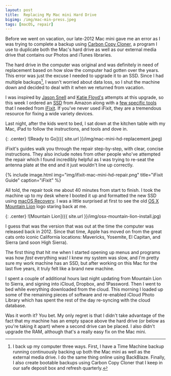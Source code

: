 ```yaml
---
layout: post
title:  Replacing My Mac mini Hard Drive
bigimg: /img/mac-min-press.jpeg
tags: [macOS, repair]
---
```

Before we went on vacation, our late-2012 Mac mini gave me an error as I was trying to complete a backup using [Carbon Copy Cloner][1], a program I use to duplicate both the Mac's hard drive as well as our external media drive that contains our Photos and iTunes libraries. 

The hard drive in the computer was original and was definitely in need of replacement based on how slow the computer had gotten over the years. This error was just the excuse I needed to upgrade it to an SSD. Since I had multiple backups[^1], I wasn't worried about data loss, so I shut the machine down and decided to deal with it when we returned from vacation.

I was inspired by [Jason Snell][2] and [Katie Floyd's][3] attempts at this upgrade, so this week I ordered an [SSD][4] from Amazon along with a [few specific tools][5] that I needed from [iFixit][6]. If you've never used iFixit, they are a tremendous resource for fixing a wide variety devices. 

Last night, after the kids went to bed, I sat down at the kitchen table with my Mac, iPad to follow the instructions, and tools and dove in.

{: .center}
![Ready to Go]({{ site.url }}/img/mac-mini-hd-replacement.jpeg)

iFixit's guides walk you through the repair step-by-step, with clear, concise instructions. They also include notes from other people who've attempted the repair which I found incredibly helpful as I was trying to re-seat the antenna plate at the end and it just wouldn't line up correctly. 

{% include image.html
            img="img/ifixit-mac-mini-hd-repair.png"
            title="iFixit Guide"
            caption="iFixit" %}

All told, the repair took me about 40 minutes from start to finish. I took the machine up to my desk where I booted it up and formatted the new SSD using [macOS Recovery][7]. I was a little surprised at first to see the old [OS X Mountain Lion][8] logo staring back at me. 

{: .center}
![Mountain Lion]({{ site.url }}/img/osx-mountain-lion-install.jpg)

I guess that was the version that was out at the time the computer was released back in 2012. Since that time, Apple has moved on from the great cats onto iconic California locations: Mavericks, Yosemite, El Capitan, and Sierra (and soon High Sierra).

The first thing that hit me when I started opening up menus and programs was how _fast_ everything was! I knew my system was slow, and I'm pretty sure my work machine has an SSD, but after working on this Mac for the last five years, it truly felt like a brand new machine.

I spent a couple of additional hours last night updating from Mountain Lion to Sierra, and signing into iCloud, Dropbox, and 1Password. Then I went to bed while everything downloaded from the cloud. This morning I loaded up some of the remaining pieces of software and re-enabled iCloud Photo Library which has spent the rest of the day re-syncing with the cloud database.

Was it worth it? You bet. My only regret is that I didn't take advantage of the fact that my machine has an empty space above the hard drive (or below as you're taking it apart) where a second drive can be placed. I also didn't upgrade the RAM, although that's a really easy fix on the Mac mini.

[^1]:	I back up my computer three ways. First, I have a Time Machine backup running continuously backing up both the Mac mini as well as the external media drive. I do the same thing online using BackBlaze. Finally, I also create bootable backups using Carbon Copy Cloner that I keep in our safe deposit box and refresh quarterly.

[1]:	https://bombich.com
[2]:	https://sixcolors.com/post/2016/01/puzzle-solved-a-faster-mac-mini-server/
[3]:	https://katiefloyd.com/blog/mac-mini-upgrade-adventures
[4]:	https://www.amazon.com/dp/B00OBRE5UE/ref=cm_sw_r_cp_tai_Jm2LzbDG9K5KX
[5]:	https://www.ifixit.com/Guide/Mac+Mini+Late+2012+Hard+Drive+Replacement/11716
[6]:	https://www.ifixit.com
[7]:	https://support.apple.com/en-us/HT201314
[8]:	https://en.m.wikipedia.org/wiki/OS_X_Mountain_Lion